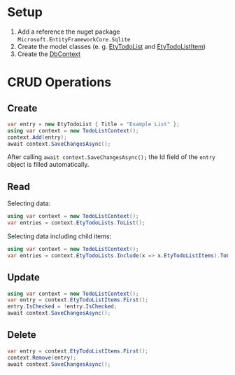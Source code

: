 # Setup

1. Add a reference the nuget package `Microsoft.EntityFrameworkCore.Sqlite`
2. Create the model classes (e. g. [EtyTodoList](MauiSqliteEfcoreSample/MauiMseApp/Data/Entity/EtyTodoList.cs) and [EtyTodoListItem](MauiSqliteEfcoreSample/MauiMseApp/Data/Entity/EtyTodoListItem.cs))
3. Create the [DbContext](MauiSqliteEfcoreSample/MauiMseApp/Data/TodoListContext.cs)

# CRUD Operations

## Create

```csharp
var entry = new EtyTodoList { Title = "Example List" };
using var context = new TodoListContext();
context.Add(entry);
await context.SaveChangesAsync();
```

After calling `await context.SaveChangesAsync();` the Id field of the `entry` object is filled automatically.

## Read

Selecting data:
```csharp
using var context = new TodoListContext();
var entries = context.EtyTodoLists.ToList();
```

Selecting data including child items:
```csharp
using var context = new TodoListContext();
var entries = context.EtyTodoLists.Include(x => x.EtyTodoListItems).ToList();
```

## Update

```csharp
using var context = new TodoListContext();
var entry = context.EtyTodoListItems.First();
entry.IsChecked = !entry.IsChecked;
await context.SaveChangesAsync();
```

## Delete

```csharp
var entry = context.EtyTodoListItems.First();
context.Remove(entry);
await context.SaveChangesAsync();
```
